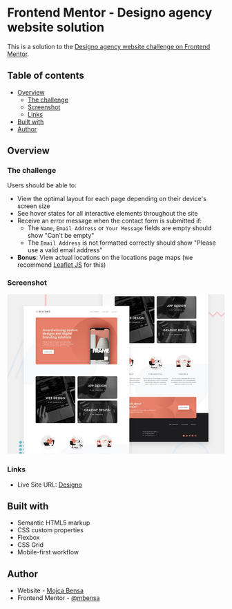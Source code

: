 # Frontend Mentor - Designo agency website solution

This is a solution to the [Designo agency website challenge on Frontend Mentor](https://www.frontendmentor.io/challenges/designo-multipage-website-G48K6rfUT).

## Table of contents

- [Overview](#overview)
  - [The challenge](#the-challenge)
  - [Screenshot](#screenshot)
  - [Links](#links)
- [Built with](#built-with)
- [Author](#author)

## Overview

### The challenge

Users should be able to:

- View the optimal layout for each page depending on their device's screen size
- See hover states for all interactive elements throughout the site
- Receive an error message when the contact form is submitted if:
  - The `Name`, `Email Address` or `Your Message` fields are empty should show "Can't be empty"
  - The `Email Address` is not formatted correctly should show "Please use a valid email address"
- **Bonus**: View actual locations on the locations page maps (we recommend [Leaflet JS](https://leafletjs.com/) for this)

### Screenshot

![](./preview.jpg)

### Links

- Live Site URL: [Designo](https://www.designo.mbensa.com)

## Built with

- Semantic HTML5 markup
- CSS custom properties
- Flexbox
- CSS Grid
- Mobile-first workflow

## Author

- Website - [Mojca Bensa](https://www.mbensa.com)
- Frontend Mentor - [@mbensa](https://www.frontendmentor.io/profile/mbensa)
